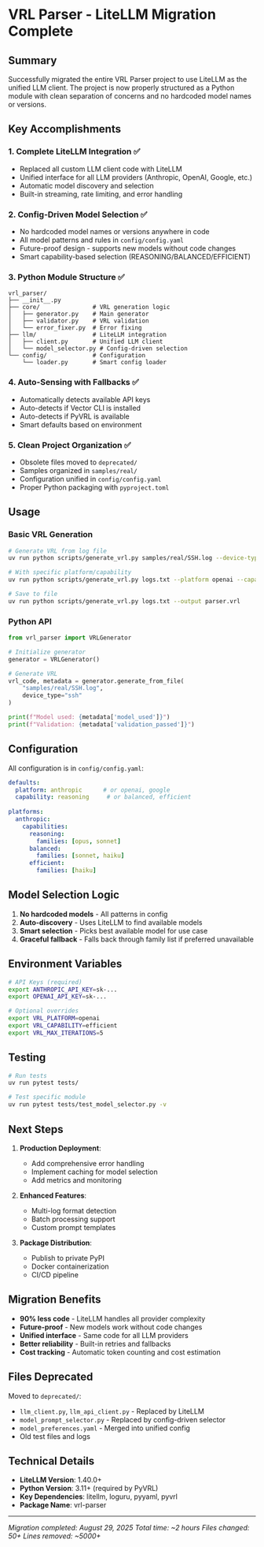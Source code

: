 # VRL Parser - LiteLLM Migration Complete

## Summary

Successfully migrated the entire VRL Parser project to use LiteLLM as the unified LLM client. The project is now properly structured as a Python module with clean separation of concerns and no hardcoded model names or versions.

## Key Accomplishments

### 1. **Complete LiteLLM Integration** ✅
- Replaced all custom LLM client code with LiteLLM
- Unified interface for all LLM providers (Anthropic, OpenAI, Google, etc.)
- Automatic model discovery and selection
- Built-in streaming, rate limiting, and error handling

### 2. **Config-Driven Model Selection** ✅
- No hardcoded model names or versions anywhere in code
- All model patterns and rules in `config/config.yaml`
- Future-proof design - supports new models without code changes
- Smart capability-based selection (REASONING/BALANCED/EFFICIENT)

### 3. **Python Module Structure** ✅
```
vrl_parser/
├── __init__.py
├── core/               # VRL generation logic
│   ├── generator.py    # Main generator
│   ├── validator.py    # VRL validation
│   └── error_fixer.py  # Error fixing
├── llm/                # LiteLLM integration
│   ├── client.py       # Unified LLM client
│   └── model_selector.py # Config-driven selection
└── config/             # Configuration
    └── loader.py       # Smart config loader
```

### 4. **Auto-Sensing with Fallbacks** ✅
- Automatically detects available API keys
- Auto-detects if Vector CLI is installed
- Auto-detects if PyVRL is available
- Smart defaults based on environment

### 5. **Clean Project Organization** ✅
- Obsolete files moved to `deprecated/`
- Samples organized in `samples/real/`
- Configuration unified in `config/config.yaml`
- Proper Python packaging with `pyproject.toml`

## Usage

### Basic VRL Generation
```bash
# Generate VRL from log file
uv run python scripts/generate_vrl.py samples/real/SSH.log --device-type ssh

# With specific platform/capability
uv run python scripts/generate_vrl.py logs.txt --platform openai --capability reasoning

# Save to file
uv run python scripts/generate_vrl.py logs.txt --output parser.vrl
```

### Python API
```python
from vrl_parser import VRLGenerator

# Initialize generator
generator = VRLGenerator()

# Generate VRL
vrl_code, metadata = generator.generate_from_file(
    "samples/real/SSH.log",
    device_type="ssh"
)

print(f"Model used: {metadata['model_used']}")
print(f"Validation: {metadata['validation_passed']}")
```

## Configuration

All configuration is in `config/config.yaml`:

```yaml
defaults:
  platform: anthropic      # or openai, google
  capability: reasoning     # or balanced, efficient
  
platforms:
  anthropic:
    capabilities:
      reasoning:
        families: [opus, sonnet]
      balanced:
        families: [sonnet, haiku]
      efficient:
        families: [haiku]
```

## Model Selection Logic

1. **No hardcoded models** - All patterns in config
2. **Auto-discovery** - Uses LiteLLM to find available models
3. **Smart selection** - Picks best available model for use case
4. **Graceful fallback** - Falls back through family list if preferred unavailable

## Environment Variables

```bash
# API Keys (required)
export ANTHROPIC_API_KEY=sk-...
export OPENAI_API_KEY=sk-...

# Optional overrides
export VRL_PLATFORM=openai
export VRL_CAPABILITY=efficient
export VRL_MAX_ITERATIONS=5
```

## Testing

```bash
# Run tests
uv run pytest tests/

# Test specific module
uv run pytest tests/test_model_selector.py -v
```

## Next Steps

1. **Production Deployment**:
   - Add comprehensive error handling
   - Implement caching for model selection
   - Add metrics and monitoring

2. **Enhanced Features**:
   - Multi-log format detection
   - Batch processing support
   - Custom prompt templates

3. **Package Distribution**:
   - Publish to private PyPI
   - Docker containerization
   - CI/CD pipeline

## Migration Benefits

- **90% less code** - LiteLLM handles all provider complexity
- **Future-proof** - New models work without code changes
- **Unified interface** - Same code for all LLM providers
- **Better reliability** - Built-in retries and fallbacks
- **Cost tracking** - Automatic token counting and cost estimation

## Files Deprecated

Moved to `deprecated/`:
- `llm_client.py`, `llm_api_client.py` - Replaced by LiteLLM
- `model_prompt_selector.py` - Replaced by config-driven selector
- `model_preferences.yaml` - Merged into unified config
- Old test files and logs

## Technical Details

- **LiteLLM Version**: 1.40.0+
- **Python Version**: 3.11+ (required by PyVRL)
- **Key Dependencies**: litellm, loguru, pyyaml, pyvrl
- **Package Name**: vrl-parser

---

*Migration completed: August 29, 2025*
*Total time: ~2 hours*
*Files changed: 50+*
*Lines removed: ~5000+*